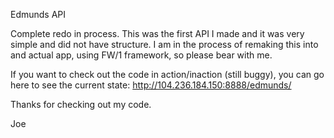 Edmunds API

Complete redo in process.
This was the first API I made and it was very simple and did not have structure.
I am in the process of remaking this into and actual app, using FW/1 framework, so please bear with me.

If you want to check out the code in action/inaction (still buggy), you can go here to see the current state: http://104.236.184.150:8888/edmunds/

Thanks for checking out my code.

Joe
